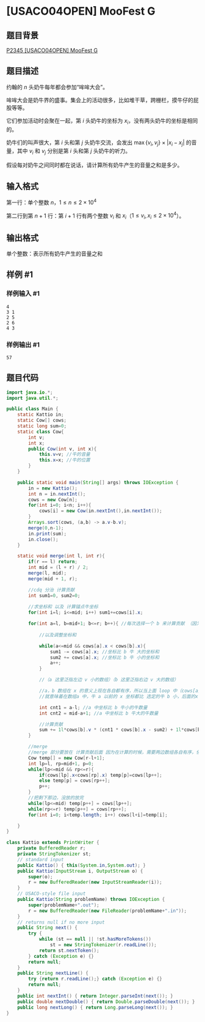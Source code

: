 # [USACO04OPEN] MooFest G

## 题目背景

[P2345 [USACO04OPEN] MooFest G](https://www.luogu.com.cn/problem/P2345)

## 题目描述

约翰的 $n$ 头奶牛每年都会参加“哞哞大会”。

哞哞大会是奶牛界的盛事。集会上的活动很多，比如堆干草，跨栅栏，摸牛仔的屁股等等。

它们参加活动时会聚在一起，第 $i$ 头奶牛的坐标为 $x_i$，没有两头奶牛的坐标是相同的。

奶牛们的叫声很大，第 $i$ 头和第 $j$ 头奶牛交流，会发出
$\max\{v_i,v_j\}\times |x_i − x_j |$ 
的音量，其中 $v_i$ 和 $v_j$ 分别是第 $i$ 头和第 $j$ 头奶牛的听力。

假设每对奶牛之间同时都在说话，请计算所有奶牛产生的音量之和是多少。

## 输入格式

第一行：单个整数 $n$，$1\le n\le2\times 10^4$

第二行到第 $n + 1$ 行：第 $i + 1$ 行有两个整数 $v_i$ 和 $x_i$（$1\le v_i,x_i\le2\times 10^4$）。

## 输出格式

单个整数：表示所有奶牛产生的音量之和

## 样例 #1

### 样例输入 #1

```
4
3 1
2 5
2 6
4 3
```

### 样例输出 #1

```
57
```

## 题目代码


```Java
import java.io.*;
import java.util.*;

public class Main {
  	static Kattio in;
    static Cow[] cows;
	static long sum=0;
	static class Cow{
		int v;
		int x;
		public Cow(int v, int x){
			this.v=v; //牛的音量
			this.x=x; //牛的位置
		}
	}

    public static void main(String[] args) throws IOException {
        in = new Kattio();
        int n = in.nextInt();
		cows = new Cow[n];
		for(int i=0; i<n; i++){
			cows[i] = new Cow(in.nextInt(),in.nextInt());
		}
		Arrays.sort(cows, (a,b) -> a.v-b.v);
        merge(0,n-1);
        in.print(sum);
        in.close();
    }

    static void merge(int l, int r){
        if(r == l) return;
        int mid = (l + r) / 2;
        merge(l, mid);
        merge(mid + 1, r);

        //cdq 分治 计算贡献
        int sum1=0, sum2=0;
        
        //求坐标和 以及 计算锚点牛坐标
        for(int i=l; i<=mid; i++) sum1+=cows[i].x;

        for(int a=l, b=mid+1; b<=r; b++){ //每次选择一个 b 来计算贡献 （因为 b 边的所有牛的 v 都一定比左边大）
            
            //以及调整坐标和

            while(a<=mid && cows[a].x < cows[b].x){
                sum1 -= cows[a].x; //坐标比 b 牛 大的坐标和
                sum2 += cows[a].x; //坐标比 b 牛 小的坐标和
                a++;
            }

            //（a 这里泛指左边 v 小的数组）（b 这里泛指右边 v 大的数组）

            //a，b 数组在 x 的意义上现在各自都有序，所以当上面 loop 中（cows[a].x < cows[b].x）条件破坏时，
            //就意味着在数组a 中，牛 a 以前的 x 坐标都比 选定的牛 b 小，后面的x 坐标都>= 牛b

            int cnt1 = a-l; //a 中坐标比 b 牛小的牛数量
            int cnt2 = mid-a+1; //a 中坐标比 b 牛大的牛数量

            //计算贡献
            sum += 1l*cows[b].v * (cnt1 * cows[b].x - sum2) + 1l*cows[b].v * (sum1 - cnt2 * cows[b].x);
        }

        //merge
        //merge 部分要放在 计算贡献后面 因为在计算的时候，需要两边数组各自有序，但是还没有合并时的状态
        Cow temp[] = new Cow[r-l+1];
        int lp=l, rp=mid+1, p=0;
        while(lp<=mid && rp<=r){
            if(cows[lp].x<cows[rp].x) temp[p]=cows[lp++];
            else temp[p] = cows[rp++];
            p++;
        }
        //把剩下那边，没放的放完
        while(lp<=mid) temp[p++] = cows[lp++];
        while(rp<=r) temp[p++] = cows[rp++];
        for(int i=0; i<temp.length; i++) cows[l+i]=temp[i];

    }
}

class Kattio extends PrintWriter {
    private BufferedReader r;
    private StringTokenizer st;
    // standard input
    public Kattio() { this(System.in,System.out); }
    public Kattio(InputStream i, OutputStream o) {
        super(o);
        r = new BufferedReader(new InputStreamReader(i));
    }
    // USACO-style file input
    public Kattio(String problemName) throws IOException {
        super(problemName+".out");
        r = new BufferedReader(new FileReader(problemName+".in"));
    }
    // returns null if no more input
    public String next() {
        try {
            while (st == null || !st.hasMoreTokens())
                st = new StringTokenizer(r.readLine());
            return st.nextToken();
        } catch (Exception e) {}
        return null;
    }
    public String nextLine() {
        try {return r.readLine();} catch (Exception e) {}
        return null;
    }
    public int nextInt() { return Integer.parseInt(next()); }
    public double nextDouble() { return Double.parseDouble(next()); }
    public long nextLong() { return Long.parseLong(next()); }
}
```
